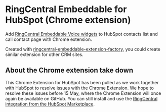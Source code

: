 
# RingCentral Embeddable for HubSpot (Chrome extension) <!-- omit in toc -->

Add [RingCentral Embeddable Voice widgets](https://github.com/ringcentral/ringcentral-embeddable) to HubSpot contacts list and call contact page with Chrome extension.

Created with [ringcentral-embeddable-extension-factory](https://github.com/ringcentral/ringcentral-embeddable-extension-factory), you could create similar extension for other CRM sites.

## About the Chrome extension take down

This Chrome Extension for HubSpot has been pulled as we work together with HubSpot to resolve issues with the Chrome Extension. We hope to resolve these issues before 15 May, where the Chrome Extension will once again be available on GitHub. You can still install and use the [RingCentral integration from the HubSpot Marketplace](https://ecosystem.hubspot.com/marketplace/apps/sales/calling/ringcentral-202602).

